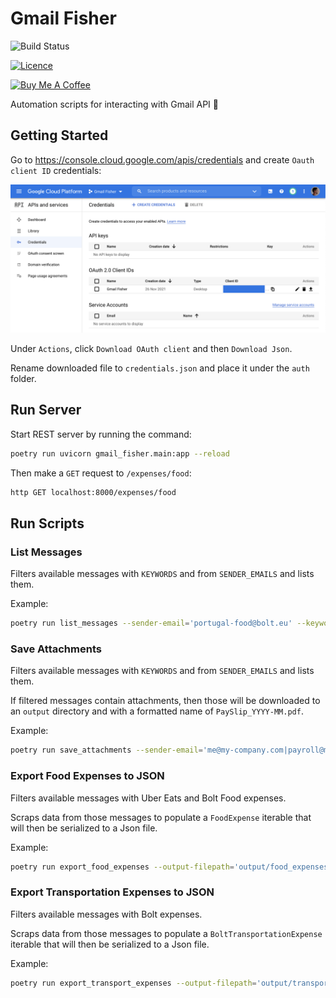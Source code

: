 # Gmail Fisher

![Build Status](https://api.travis-ci.com/Vnepomuceno/gmail-fisher.svg?branch=master)

[![Licence](https://img.shields.io/github/license/Ileriayo/markdown-badges)](./LICENSE)

[<img src="https://cdn.buymeacoffee.com/buttons/v2/default-yellow.png" alt="Buy Me A Coffee" style="height: 60px !important;width: 217px !important;">](https://www.buymeacoffee.com/valternep)

Automation scripts for interacting with Gmail API 🎣

## Getting Started

Go to https://console.cloud.google.com/apis/credentials and create `Oauth client ID` credentials:

![OAuth 2.0 client credentials](docs/credentials.png)

Under `Actions`, click `Download OAuth client` and then `Download Json`.

Rename downloaded file to `credentials.json` and place it under the `auth` folder. 

## Run Server

Start REST server by running the command:

```bash
poetry run uvicorn gmail_fisher.main:app --reload
```

Then make a `GET` request to `/expenses/food`:

```bash
http GET localhost:8000/expenses/food
```

## Run Scripts

### List Messages

Filters available messages with `KEYWORDS` and from `SENDER_EMAILS` and lists them.

Example:
```bash
poetry run list_messages --sender-email='portugal-food@bolt.eu' --keywords='Delivery'
```

### Save Attachments

Filters available messages with `KEYWORDS` and from `SENDER_EMAILS` and lists them.

If filtered messages contain attachments, then those will be downloaded
to an `output` directory and with a formatted name of `PaySlip_YYYY-MM.pdf`.

Example:
```bash
poetry run save_attachments --sender-email='me@my-company.com|payroll@my-company.com' --keywords='payslip'
```

### Export Food Expenses to JSON

Filters available messages with Uber Eats and Bolt Food expenses.

Scraps data from those messages to populate a `FoodExpense` iterable that will then be serialized to a Json file.

Example:
```bash
poetry run export_food_expenses --output-filepath='output/food_expenses.json'
```

### Export Transportation Expenses to JSON

Filters available messages with Bolt expenses.

Scraps data from those messages to populate a `BoltTransportationExpense` iterable that will then be serialized to a Json file.

Example:
```bash
poetry run export_transport_expenses --output-filepath='output/transport_expenses.json'
```